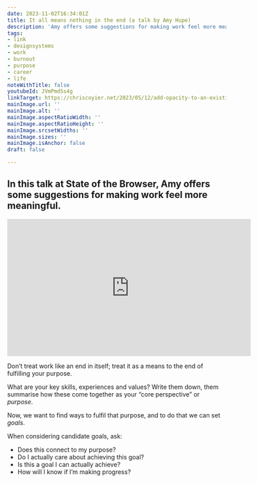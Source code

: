 ```yaml
---
date: 2023-11-02T16:34:01Z
title: It all means nothing in the end (a talk by Amy Hupe)
description: 'Amy offers some suggestions for making work feel more meaninful'
tags:
- link
- designsystems
- work
- burnout
- purpose
- career
- life
noteWithTitle: false
youtubeId: JVmPmd5s4g
linkTarget: https://chriscoyier.net/2023/05/12/add-opacity-to-an-existing-color/
mainImage.url: ''
mainImage.alt: ''
mainImage.aspectRatioWidth: ''
mainImage.aspectRatioHeight: ''
mainImage.srcsetWidths: ''
mainImage.sizes: ''
mainImage.isAnchor: false
draft: false

---
```

In this talk at State of the Browser, Amy offers some suggestions for making work feel more meaningful.
---

<div class="l-frame"><iframe title="It all means nothing in the end (talk by Amy Hupe)" width="560" height="315" src="https://www.youtube.com/embed/Q0v2YJLq8n8?si=NYC7NO8N1kqBvkBP" frameborder="0" allow="accelerometer; autoplay; clipboard-write; encrypted-media; gyroscope; picture-in-picture" allowfullscreen></iframe></div>

Don’t treat work like an end in itself; treat it as a means to the end of fulfilling your purpose.

What are your key skills, experiences and values? Write them down, them summarise how these come together as your “core perspective” or _purpose_.

Now, we want to find ways to fulfil that purpose, and to do that we can set _goals_. 

When considering candidate goals, ask:
- Does this connect to my purpose?
- Do I actually care about achieving this goal?
- Is this a goal I can actually achieve?
- How will I know if I’m making progress?
